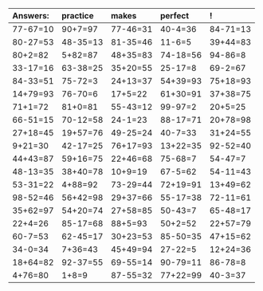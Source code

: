 | Answers: | practice | makes | perfect | ! |
| :--- | :--- | :--- | :--- | :--- |
| 77-67=10 | 90+7=97 | 77-46=31 | 40-4=36 | 84-71=13 | 
| 80-27=53 | 48-35=13 | 81-35=46 | 11-6=5 | 39+44=83 | 
| 80+2=82 | 5+82=87 | 48+35=83 | 74-18=56 | 94-86=8 | 
| 33-17=16 | 63-38=25 | 35+20=55 | 25-17=8 | 69-2=67 | 
| 84-33=51 | 75-72=3 | 24+13=37 | 54+39=93 | 75+18=93 | 
| 14+79=93 | 76-70=6 | 17+5=22 | 61+30=91 | 37+38=75 | 
| 71+1=72 | 81+0=81 | 55-43=12 | 99-97=2 | 20+5=25 | 
| 66-51=15 | 70-12=58 | 24-1=23 | 88-17=71 | 20+78=98 | 
| 27+18=45 | 19+57=76 | 49-25=24 | 40-7=33 | 31+24=55 | 
| 9+21=30 | 42-17=25 | 76+17=93 | 13+22=35 | 92-52=40 | 
| 44+43=87 | 59+16=75 | 22+46=68 | 75-68=7 | 54-47=7 | 
| 48-13=35 | 38+40=78 | 10+9=19 | 67-5=62 | 54-11=43 | 
| 53-31=22 | 4+88=92 | 73-29=44 | 72+19=91 | 13+49=62 | 
| 98-52=46 | 56+42=98 | 29+37=66 | 55-17=38 | 72-11=61 | 
| 35+62=97 | 54+20=74 | 27+58=85 | 50-43=7 | 65-48=17 | 
| 22+4=26 | 85-17=68 | 88+5=93 | 50+2=52 | 22+57=79 | 
| 60-7=53 | 62-45=17 | 30+23=53 | 85-50=35 | 47+15=62 | 
| 34-0=34 | 7+36=43 | 45+49=94 | 27-22=5 | 12+24=36 | 
| 18+64=82 | 92-37=55 | 69-55=14 | 90-79=11 | 86-78=8 | 
| 4+76=80 | 1+8=9 | 87-55=32 | 77+22=99 | 40-3=37 | 

